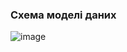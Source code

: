 ### Схема моделі даних
![image](https://github.com/oleksandrblazhko/ai-213-fokin/assets/79007252/27414247-f03c-4507-971d-89e8b03df5d1)


